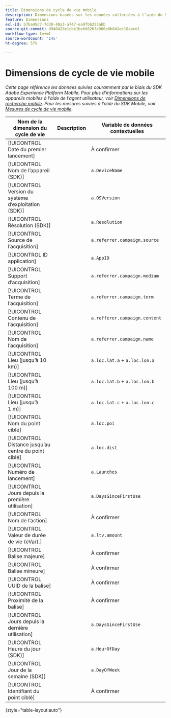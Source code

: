 ```yaml
---
title: Dimensions de cycle de vie mobile
description: Dimensions basées sur les données collectées à l’aide du SDK Mobile.
feature: Dimensions
exl-id: b7ba45d7-7d30-48a3-a747-ea9fbb253abb
source-git-commit: d940428e1cbe1be6d8263e986e8b641ec18aace1
workflow-type: tm+mt
source-wordcount: '145'
ht-degree: 57%

---
```


# Dimensions de cycle de vie mobile

*Cette page référence les données suivies couramment par le biais du SDK Adobe Experience Platform Mobile. Pour plus d’informations sur les appareils mobiles à l’aide de l’agent utilisateur, voir [Dimensions de recherche mobile](mobile-dimensions.md). Pour les mesures suivies à l’aide du SDK Mobile, voir [Mesures de cycle de vie mobile](../metrics/lifecycle-metrics.md).*

| Nom de la dimension du cycle de vie | Description | Variable de données contextuelles |
| --- | --- | --- |
| [!UICONTROL Date du premier lancement] | | À confirmer |
| [!UICONTROL Nom de l’appareil (SDK)] | | `a.DeviceName` |
| [!UICONTROL Version du système d’exploitation (SDK)] | | `a.OSVersion` |
| [!UICONTROL Résolution (SDK)] | | `a.Resolution` |
| [!UICONTROL Source de l’acquisition] | | `a.referrer.campaign.source` |
| [!UICONTROL ID application] | | `a.AppID` |
| [!UICONTROL Support d’acquisition] | | `a.referrer.campaign.medium` |
| [!UICONTROL Terme de l’acquisition] | | `a.referrer.campaign.term` |
| [!UICONTROL Contenu de l’acquisition] | | `a.refferer.campaign.content` |
| [!UICONTROL Nom de l’acquisition] | | `a.referrer.campaign.name` |
| [!UICONTROL Lieu (jusqu’à 10 km)] | | `a.loc.lat.a` + `a.loc.lon.a` |
| [!UICONTROL Lieu (jusqu’à 100 m)] | | `a.loc.lat.b` + `a.loc.lon.b` |
| [!UICONTROL Lieu (jusqu’à 1 m)] | | `a.loc.lat.c` + `a.loc.lon.c` |
| [!UICONTROL Nom du point ciblé] | | `a.loc.poi` |
| [!UICONTROL Distance jusqu’au centre du point ciblé] | | `a.loc.dist` |
| [!UICONTROL Numéro de lancement] | | `a.Launches` |
| [!UICONTROL Jours depuis la première utilisation] | | `a.DaysSinceFirstUse` |
| [!UICONTROL Nom de l’action] | | À confirmer |
| [!UICONTROL Valeur de durée de vie (eVar).] | | `a.ltv.amount` |
| [!UICONTROL Balise majeure] | | À confirmer |
| [!UICONTROL Balise mineure] | | À confirmer |
| [!UICONTROL UUID de la balise] | | À confirmer |
| [!UICONTROL Proximité de la balise] | | À confirmer |
| [!UICONTROL Jours depuis la dernière utilisation] | | `a.DaysSinceFirstUse` |
| [!UICONTROL Heure du jour (SDK)] | | `a.HourOfDay` |
| [!UICONTROL Jour de la semaine (SDK)] | | `a.DayOfWeek` |
| [!UICONTROL Identifiant du point ciblé] | | À confirmer |

{style="table-layout:auto"}

<!-- Missing: Install Date -->
